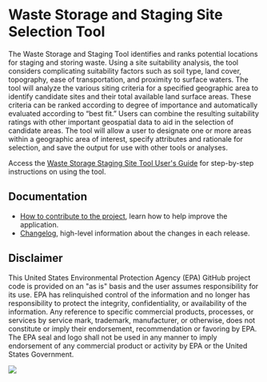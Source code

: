 # Waste Storage and Staging Site Selection Tool

The Waste Storage and Staging Tool identifies and ranks potential locations for staging and storing waste. Using a site suitability analysis, the tool considers complicating suitability factors such as soil type, land cover, topography, ease of transportation, and proximity to surface waters. The tool will analyze the various siting criteria for a specified geographic area to identify candidate sites and their total available land surface areas. These criteria can be ranked according to degree of importance and automatically evaluated according to “best fit.” Users can combine the resulting suitability ratings with other important geospatial data to aid in the selection of candidate areas. The tool will allow a user to designate one or more areas within a geographic area of interest, specify attributes and rationale for selection, and save the output for use with other tools or analyses.

Access the [Waste Storage Staging Site Tool User's Guide](/Docs/Final_Waste-Storage-Staging-Tool-Users-Guide_ArcGISPro.docx) for step-by-step instructions on using the tool.

## Documentation
- [How to contribute to the project](/Docs/CONTRIBUTING.md), learn how to help improve the application. 
- [Changelog](/Docs/CHANGELOG.md), high-level information about the changes in each release.

## Disclaimer

This United States Environmental Protection Agency (EPA) GitHub project code is provided on an "as is" basis and the user assumes responsibility for its use.  EPA has relinquished control of the information and no longer has responsibility to protect the integrity, confidentiality, or availability of the information.  Any reference to specific commercial products, processes, or services by service mark, trademark, manufacturer, or otherwise, does not constitute or imply their endorsement, recommendation or favoring by EPA.  The EPA seal and logo shall not be used in any manner to imply endorsement of any commercial product or activity by EPA or the United States Government. 

[<img src="https://licensebuttons.net/p/mark/1.0/88x31.png">](https://creativecommons.org/publicdomain/zero/1.0/)

